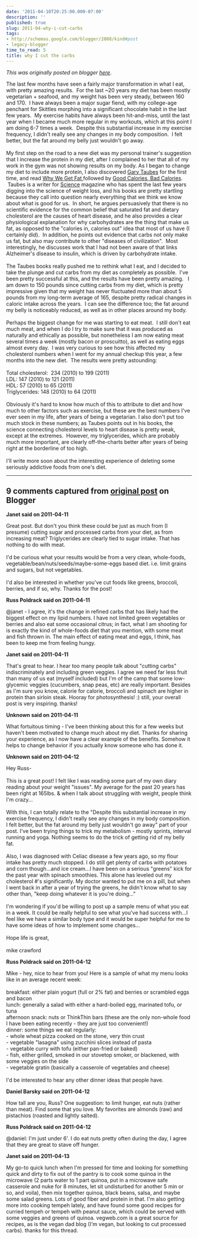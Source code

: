 ```yaml
---
date: '2011-04-10T20:25:00.000-07:00'
description: ''
published: true
slug: 2011-04-why-i-cut-carbs
tags:
- http://schemas.google.com/blogger/2008/kind#post
- legacy-blogger
time_to_read: 5
title: why I cut the carbs
---
```


*This was originally posted on blogger [here](http://www.russpoldrack.org/2011/04/why-i-cut-carbs.html)*.

The last few months have seen a fairly major transformation in what I eat, with pretty amazing results. &nbsp;For the last ~20 years my diet has been mostly vegetarian + seafood, and my weight has been very steady, between 160 and 170. &nbsp;I have always been a major sugar fiend, with my college-age penchant for Skittles morphing into a significant chocolate habit in the last few years. &nbsp;My exercise habits have always been hit-and-miss, until the last year when I became much more regular in my workouts, which at this point I am doing 6-7 times a week. &nbsp;Despite this substantial increase in my exercise frequency, I didn't really see any changes in my body composition. &nbsp;I felt better, but the fat around my belly just wouldn't go away. <br /><br />My first step on the road to a new diet was my personal trainer's suggestion that I increase the protein in my diet, after I complained to her that all of my work in the gym was not showing results on my body. As I began to change my diet to include more protein, I also&nbsp;discovered <a href="http://www.garytaubes.com/">Gary Taubes</a> for the first time, and read <a href="http://www.amazon.com/Why-We-Get-Fat-About/dp/0307272702/ref=sr_1_1?ie=UTF8&amp;qid=1302488657&amp;sr=8-1">Why We Get Fat </a>followed by <a href="http://www.amazon.com/Good-Calories-Bad-Controversial-Science/dp/1400033462/ref=sr_1_2?ie=UTF8&amp;qid=1302488684&amp;sr=8-2">Good Calories, Bad Calories</a>. &nbsp;Taubes is a writer for <a href="http://www.sciencemag.org/">Science</a> magazine who has spent the last few years digging into the science of weight loss, and his books are pretty startling because they call into question nearly everything that we think we know about what is good for us. &nbsp;In short, he argues persuasively that there is no scientific evidence for the common belief that saturated fat and dietary cholesterol are the causes of heart disease, and he also provides a clear physiological explanation for why carbohydrates are the thing that make us fat, as opposed to the "calories in, calories out" idea that most of us have (I certainly did). &nbsp;In addition, he points out evidence that carbs not only make us fat, but also may contribute to other "diseases of civilization". &nbsp;Most interestingly, he discusses work that I had not been aware of that links Alzheimer's disease to insulin, which is driven by carbohydrate intake. <br /><br />The Taubes books really pushed me to rethink what I eat, and I decided to take the plunge and cut carbs from my diet as completely as possible. &nbsp;I've been pretty successful at this, and the results have been pretty amazing. &nbsp; I am down to 150 pounds since cutting carbs from my diet, which is pretty impressive given that my weight has never fluctuated more than about 5 pounds from my long-term average of 165, despite pretty radical changes in caloric intake across the years. &nbsp;I can see the difference too; the fat around my belly is noticeably reduced, as well as in other places around my body. <br /><br />Perhaps the biggest change for me was starting to eat meat. &nbsp;I still don't eat much meat, and when I do I try to make sure that it was produced as naturally and ethically as possible, but nonetheless I am now eating meat several times a week (mostly bacon or proscuitto), as well as eating eggs almost every day. &nbsp;I was very curious to see how this affected my cholesterol numbers when I went for my annual checkup this year, a few months into the new diet. &nbsp;The results were pretty astounding:<br /><br />Total cholesterol: &nbsp;234 (2010) to 199 (2011)<br />LDL: 147 (2010) to 121 (2011)<br />HDL: 57 (2010) to 65 (2011)<br />Triglycerides: 148 (2010) to 64 (2011)<br /><br />Obviously it's hard to know how much of this to attribute to diet and how much to other factors such as exercise, but these are the best numbers I've ever seen in my life, after years of being a vegetarian. I also don't put too much stock in these numbers; as Taubes points out in his books, the science connecting cholesterol levels to heart disease is pretty weak, except at the extremes. &nbsp;However, my triglycerides, which are probably much more important, are clearly off-the-charts better after years of being right at the borderline of too high.<br /><br />I'll write more soon about the interesting experience of deleting some seriously addictive foods from one's diet.

---

## 9 comments captured from [original post](http://www.russpoldrack.org/2011/04/why-i-cut-carbs.html) on Blogger

**Janet said on 2011-04-11**

Great post.  But don't you think these could be just as much from (I presume) cutting sugar and processed carbs from your diet, as from increasing meat? Triglycerides are clearly tied to sugar intake.  That has nothing to do with meat.<br /><br />I'd be curious what your results would be from a very clean, whole-foods, vegetable/bean/nuts/seeds/maybe-some-eggs based diet.  i.e. limit grains and sugars, but not vegetables.  <br /><br />I'd also be interested in whether you've cut foods like greens, broccoli, berries, and if so, why.  Thanks for the post!

**Russ Poldrack said on 2011-04-11**

@janet - I agree, it's the change in refined carbs that has likely had the biggest effect on my lipid numbers.  I have not limited green vegetables or berries and also eat some occasional citrus; in fact, what I am shooting for is exactly the kind of whole-foods diet that you mention, with some meat and fish thrown in.  The main effect of eating meat and eggs, I think, has been to keep me from feeling hungy.

**Janet said on 2011-04-11**

That's great to hear.  I hear too many people talk about &quot;cutting carbs&quot; indiscriminately and including green veggies.  I agree we need far less fruit than many of us eat (myself included) but I'm of the camp that some low-glycemic veggies (cucumbers, snap peas, etc) are really important.  Besides as I'm sure you know, calorie for calorie, broccoli and spinach are higher in protein than sirloin steak. Hooray for photosynthesis!  :)  still, your overall post is very inspiring.  thanks!

**Unknown said on 2011-04-11**

What fortuitous timing - I've been thinking about this for a few weeks but haven't been motivated to change much about my diet.  Thanks for sharing your experience, as I now have a clear example of the benefits.  Somehow it helps to change behavior if you actually know someone who has done it.

**Unknown said on 2011-04-12**

Hey Russ-<br /><br />This is a great post! I felt like I was reading some part of my own diary reading about your weight &quot;issues&quot;. My average for the past 20 years has been right at 165lbs. &amp; when I talk about struggling with weight, people think I'm crazy...<br /><br />With this, I can totally relate to the &quot;Despite this substantial increase in my exercise frequency, I didn't really see any changes in my body composition.  I felt better, but the fat around my belly just wouldn't go away&quot; part of your post.  I've been trying things to trick my metabolism - mostly sprints, interval running and yoga. Nothing seems to do the trick of getting rid of my belly fat.<br /><br />Also, I was diagnosed with Celiac disease a few years ago, so my flour intake has pretty much stopped. I do still get plenty of carbs with potatoes and corn though...and ice cream...I have been on a serious &quot;greens&quot; kick for the past year with spinach smoothies. This alone has leveled out my cholesterol #'s significantly. My doctor wanted to put me on a pill, but when I went back in after a year of trying the greens, he didn't know what to say other than, &quot;keep doing whatever it is you're doing...&quot;<br /><br />I'm wondering if you'd be willing to post up a sample menu of what you eat in a week. It could be really helpful to see what you've had success with...I feel like we have a similar body type and it would be super helpful for me to have some ideas of how to implement some changes...<br /><br />Hope life is great,<br /><br />mike crawford

**Russ Poldrack said on 2011-04-12**

Mike - hey, nice to hear from you!  Here is a sample of what my menu looks like in an average recent week:<br /><br />breakfast: either plain yogurt (full or 2% fat) and berries or scrambled eggs and bacon<br />lunch: generally a salad with either a hard-boiled egg, marinated tofu, or tuna<br />afternoon snack: nuts or ThinkThin bars (these are the only non-whole food I have been eating recently - they are just too convenient!)<br />dinner:  some things we eat regularly:<br />- whole wheat pizza cooked on the stone, very thin crust<br />- vegetable &quot;lasagna&quot; using zucchini slices instead of pasta<br />- vegetable curry with tofu (either pan-fried or baked)<br />- fish, either grilled, smoked in our stovetop smoker, or blackened, with some veggies on the side<br />- vegetable gratin (basically a casserole of vegetables and cheese)<br /> <br />I'd be interested to hear any other dinner ideas that people have.

**Daniel Barsky said on 2011-04-12**

How tall are you, Russ? One suggestion: to limit hunger, eat nuts (rather than meat). Find some that you love. My favorites are almonds (raw) and pistachios (roasted and lightly salted).

**Russ Poldrack said on 2011-04-12**

@daniel: I'm just under 6'.  I do eat nuts pretty often during the day, I agree that they are great to stave off hunger.

**Janet said on 2011-04-13**

My go-to quick lunch when I'm pressed for time and looking for something quick and dirty to fix out of the pantry is to cook some quinoa in the microwave (2 parts water to 1 part quinoa, put in a microwave safe casserole and nuke for 8 minutes, let sit undisturbed for another 5 min or so, and voila), then mix together quinoa, black beans, salsa, and maybe some salad greens.  Lots of good fiber and protein in that.  I'm also getting more into cooking tempeh lately, and have found some good recipes for curried tempeh or tempeh with peanut sauce, which could be served with some veggies and greens of quinoa.  vegweb.com is a great source for recipes, as is the vegan dad blog (I'm vegan, but looking to cut processed carbs).  thanks for this thread.

